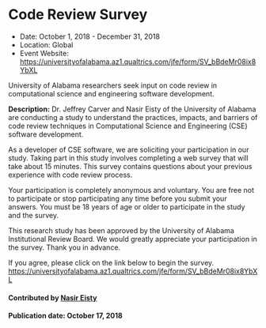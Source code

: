 # Code Review Survey

- Date: October 1, 2018 - December 31, 2018
- Location: Global
- Event Website: https://universityofalabama.az1.qualtrics.com/jfe/form/SV_bBdeMr08ix8YbXL

University of Alabama researchers seek input on code review in computational science and engineering software development.

**Description:**  Dr. Jeffrey Carver and Nasir Eisty of the University of Alabama are conducting a study to understand the practices, impacts, and barriers of code review techniques in Computational Science and Engineering (CSE) software development.

As a developer of CSE software, we are soliciting your participation in our study. Taking part in this study involves completing a web survey that will take about 15 minutes. This survey contains questions about your previous experience with code review process.

Your participation is completely anonymous and voluntary. You are free not to participate or stop participating any time before you submit your answers. You must be 18 years of age or older to participate in the study and the survey.

This research study has been approved by the University of Alabama Institutional Review Board. We would greatly appreciate your participation in the survey. Thank you in advance.

If you agree, please click on the link below to begin the survey.
https://universityofalabama.az1.qualtrics.com/jfe/form/SV_bBdeMr08ix8YbXL

#### Contributed by [Nasir Eisty](https://github.com/neisty "Nasir Eisty GitHub Profile")

#### Publication date:  October 17, 2018

<!---
Publish: yes
RSS update: 2018-10-16
Categories: development, collaboration
Topics: software engineering, projects and organizations
Tags: survey
Level: 2
Prerequisites: default
Aggregate: none
--->
